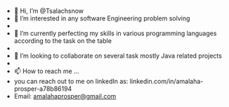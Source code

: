 - 👋 Hi, I’m @Tsalachsnow
- 👀 I’m interested in any software Engineering problem solving
- 
- 🌱 I’m currently perfecting my skills in various programming languages according to the task on the table
- 
- 💞️ I’m looking to collaborate on several task mostly Java related projects 
- 
- 📫 How to reach me ...
- you can reach out to me on linkedIn as: linkedin.com/in/amalaha-prosper-a78b86194
- Email: amalahaprosper@gmail.com

<!---
Tsalachsnow/Tsalachsnow is a ✨ special ✨ repository because its `README.md` (this file) appears on your GitHub profile.
You can click the Preview link to take a look at your changes.
--->
